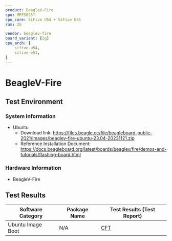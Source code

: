 ```yaml
---
product: BeagleV-Fire
cpu: MPFS025T
cpu_core: SiFive U54 + SiFive E51
ram: 2G

vendor: beaglev-fire
board_variant: [2g]
cpu_arch: [
    sifive-u54,
    sifive-e51,
]
---
```


# BeagleV-Fire

## Test Environment

### System Information

- Ubuntu
    - Download link: https://files.beagle.cc/file/beagleboard-public-2021/images/beaglev-fire-ubuntu-23.04-20231121.zip
    - Reference Installation Document: https://docs.beagleboard.org/latest/boards/beaglev/fire/demos-and-tutorials/flashing-board.html

### Hardware Information

- BeagleV-Fire

## Test Results

| Software Category       | Package Name  | Test Results (Test Report)   |
|------------------------|------------|-----------------------------|
| Ubuntu Image Boot      | N/A        | [CFT][Ubuntu]               |

[Ubuntu]: ./Ubuntu/README.md
